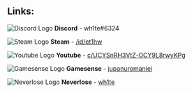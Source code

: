 ## Links:
![Discord Logo](https://i.imgur.com/002xgns.png) __Discord__ - wh1te#6324

![Steam Logo](https://i.imgur.com/RAjZrQb.png) __Steam__ - [/id/et1hw](https://steamcommunity.com/profiles/76561198795754138)

![Youtube Logo](https://www.youtube.com/favicon.ico) __Youtube__ - [c/UCYSnRH3VtZ-OCY9L8rwyKPg](https://www.youtube.com/channel/UCYSnRH3VtZ-OCY9L8rwyKPg)

![Gamesense Logo](https://gamesense.pub/favicon.ico) __Gamesense__ - [jupanuromaniei](https://gamesense.pub/forums/profile.php?id=9117)

![Neverlose Logo](https://i.imgur.com/pGkUZra.png) __Neverlose__ - [wh1te](https://forum.neverlose.cc/u/wh1te/summary)
